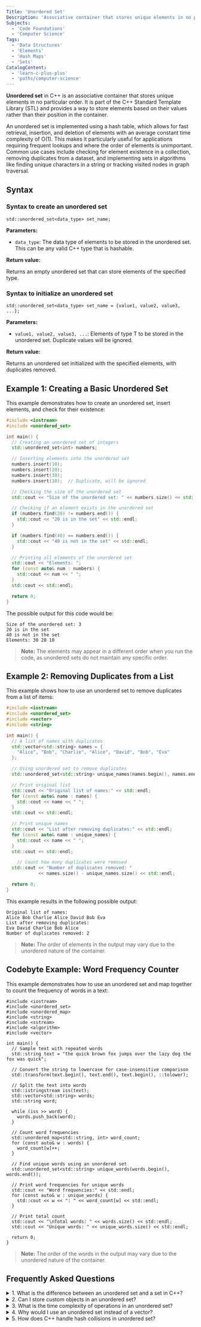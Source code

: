 ```yaml
---
Title: 'Unordered Set'
Description: 'Associative container that stores unique elements in no particular order with fast lookup operations.'
Subjects:
  - 'Code Foundations'
  - 'Computer Science'
Tags:
  - 'Data Structures'
  - 'Elements'
  - 'Hash Maps'
  - 'Sets'
CatalogContent:
  - 'learn-c-plus-plus'
  - 'paths/computer-science'
---
```


**Unordered set** in C++ is an associative container that stores unique elements in no particular order. It is part of the C++ Standard Template Library (STL) and provides a way to store elements based on their values rather than their position in the container.

An unordered set is implemented using a hash table, which allows for fast retrieval, insertion, and deletion of elements with an average constant time complexity of O(1). This makes it particularly useful for applications requiring frequent lookups and where the order of elements is unimportant. Common use cases include checking for element existence in a collection, removing duplicates from a dataset, and implementing sets in algorithms like finding unique characters in a string or tracking visited nodes in graph traversal.

## Syntax

### Syntax to create an unordered set

```pseudo
std::unordered_set<data_type> set_name;
```

**Parameters:**

- `data_type`: The data type of elements to be stored in the unordered set. This can be any valid C++ type that is hashable.

**Return value:**

Returns an empty unordered set that can store elements of the specified type.

### Syntax to initialize an unordered set

```pseudo
std::unordered_set<data_type> set_name = {value1, value2, value3, ...};
```

**Parameters:**

- `value1, value2, value3, ...`: Elements of type T to be stored in the unordered set. Duplicate values will be ignored.

**Return value:**

Returns an unordered set initialized with the specified elements, with duplicates removed.

## Example 1: Creating a Basic Unordered Set

This example demonstrates how to create an unordered set, insert elements, and check for their existence:

```cpp
#include <iostream>
#include <unordered_set>

int main() {
  // Creating an unordered set of integers
  std::unordered_set<int> numbers;

  // Inserting elements into the unordered set
  numbers.insert(10);
  numbers.insert(20);
  numbers.insert(30);
  numbers.insert(10);  // Duplicate, will be ignored

  // Checking the size of the unordered set
  std::cout << "Size of the unordered set: " << numbers.size() << std::endl;

  // Checking if an element exists in the unordered set
  if (numbers.find(20) != numbers.end()) {
    std::cout << "20 is in the set" << std::endl;
  }

  if (numbers.find(40) == numbers.end()) {
    std::cout << "40 is not in the set" << std::endl;
  }

  // Printing all elements of the unordered set
  std::cout << "Elements: ";
  for (const auto& num : numbers) {
    std::cout << num << " ";
  }
  std::cout << std::endl;

  return 0;
}
```

The possible output for this code would be:

```shell
Size of the unordered set: 3
20 is in the set
40 is not in the set
Elements: 30 20 10
```

> **Note:** The elements may appear in a different order when you run the code, as unordered sets do not maintain any specific order.

## Example 2: Removing Duplicates from a List

This example shows how to use an unordered set to remove duplicates from a list of items:

```cpp
#include <iostream>
#include <unordered_set>
#include <vector>
#include <string>

int main() {
  // A list of names with duplicates
  std::vector<std::string> names = {
    "Alice", "Bob", "Charlie", "Alice", "David", "Bob", "Eva"
  };

  // Using unordered set to remove duplicates
  std::unordered_set<std::string> unique_names(names.begin(), names.end());

  // Print original list
  std::cout << "Original list of names:" << std::endl;
  for (const auto& name : names) {
    std::cout << name << " ";
  }
  std::cout << std::endl;

  // Print unique names
  std::cout << "List after removing duplicates:" << std::endl;
  for (const auto& name : unique_names) {
    std::cout << name << " ";
  }
  std::cout << std::endl;

    // Count how many duplicates were removed
  std::cout << "Number of duplicates removed: "
            << names.size() - unique_names.size() << std::endl;

  return 0;
}
```

This example results in the following possible output:

```shell
Original list of names:
Alice Bob Charlie Alice David Bob Eva
List after removing duplicates:
Eva David Charlie Bob Alice
Number of duplicates removed: 2
```

> **Note:** The order of elements in the output may vary due to the unordered nature of the container.

## Codebyte Example: Word Frequency Counter

This example demonstrates how to use an unordered set and map together to count the frequency of words in a text:

```codebyte/cpp
#include <iostream>
#include <unordered_set>
#include <unordered_map>
#include <string>
#include <sstream>
#include <algorithm>
#include <vector>

int main() {
  // Sample text with repeated words
  std::string text = "the quick brown fox jumps over the lazy dog the fox was quick";

  // Convert the string to lowercase for case-insensitive comparison
  std::transform(text.begin(), text.end(), text.begin(), ::tolower);

  // Split the text into words
  std::istringstream iss(text);
  std::vector<std::string> words;
  std::string word;

  while (iss >> word) {
    words.push_back(word);
  }

  // Count word frequencies
  std::unordered_map<std::string, int> word_count;
  for (const auto& w : words) {
    word_count[w]++;
  }

  // Find unique words using an unordered set
  std::unordered_set<std::string> unique_words(words.begin(), words.end());

  // Print word frequencies for unique words
  std::cout << "Word frequencies:" << std::endl;
  for (const auto& w : unique_words) {
    std::cout << w << ": " << word_count[w] << std::endl;
  }

  // Print total count
  std::cout << "\nTotal words: " << words.size() << std::endl;
  std::cout << "Unique words: " << unique_words.size() << std::endl;

  return 0;
}
```

> **Note:** The order of the words in the output may vary due to the unordered nature of the container.

## Frequently Asked Questions

<details>
<summary>1. What is the difference between an unordered set and a set in C++?</summary>
<p>The `std::unordered_set` uses a hash table for implementation, providing an average O(1) time complexity for search, insert, and delete operations. The `std::set` uses a balanced binary search tree (typically a red-black tree), providing O(log n) time complexity for these operations. Additionally, `std::set` keeps elements in sorted order, while `std::unordered_set` does not maintain any ordering.</p>
</details>

<details>
<summary>2. Can I store custom objects in an unordered set?</summary>
<p>Yes, but you need to define a custom hash function and equality comparator so the unordered set can correctly manage your custom objects. This can be done by either specializing the `std::hash` template for your class or by providing a custom hash function object when creating the unordered set.</p>
</details>

<details>
<summary>3. What is the time complexity of operations in an unordered set?</summary>
<p>On average, insertion, deletion, and search operations have O(1) time complexity. In rare worst-case scenarios (e.g., when many elements hash to the same bucket), these operations can degrade to O(n) time complexity.</p>
</details>

<details>
<summary>4. Why would I use an unordered set instead of a vector?</summary>
<p>Use an unordered set when you need fast lookups and need to ensure unique elements. Vectors are better when you need to maintain insertion order or allow duplicates.</p>
</details>

<details>
<summary>5. How does C++ handle hash collisions in unordered set?</summary>
<p>When multiple elements hash to the same bucket, C++ implementations typically use a linked list or another suitable data structure to store all elements in that bucket. During lookup, it traverses this structure to find the exact match.</p>
</details>
